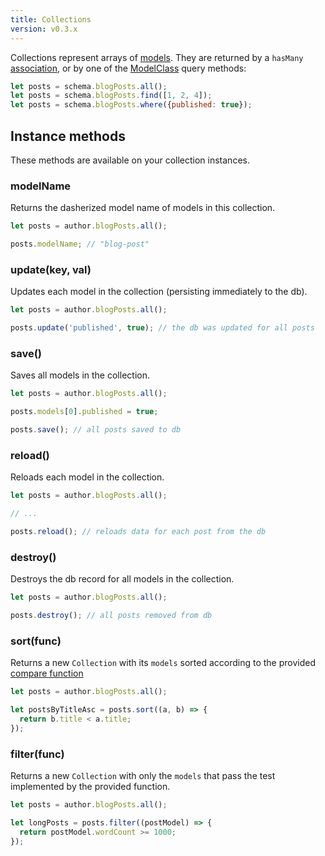 ```yaml
---
title: Collections
version: v0.3.x
---
```


Collections represent arrays of [models](../models). They are returned by a `hasMany` [association](../models/#associations), or by one of the [ModelClass](../models/#class-methods) query methods:

```js
let posts = schema.blogPosts.all();
let posts = schema.blogPosts.find([1, 2, 4]);
let posts = schema.blogPosts.where({published: true});
```

## Instance methods

These methods are available on your collection instances.

### modelName

Returns the dasherized model name of models in this collection.

```js
let posts = author.blogPosts.all();

posts.modelName; // "blog-post"
```

### update(key, val)

Updates each model in the collection (persisting immediately to the db).

```js
let posts = author.blogPosts.all();

posts.update('published', true); // the db was updated for all posts
```

### save()

Saves all models in the collection.

```js
let posts = author.blogPosts.all();

posts.models[0].published = true;

posts.save(); // all posts saved to db
```

### reload()

Reloads each model in the collection.

```js
let posts = author.blogPosts.all();

// ...

posts.reload(); // reloads data for each post from the db
```

### destroy()

Destroys the db record for all models in the collection.

```js
let posts = author.blogPosts.all();

posts.destroy(); // all posts removed from db
```

### sort(func)

Returns a new `Collection` with its `models` sorted according to the provided [compare function](https://developer.mozilla.org/en-US/docs/Web/JavaScript/Reference/Global_Objects/Array/sort#Parameters)

```js
let posts = author.blogPosts.all();

let postsByTitleAsc = posts.sort((a, b) => {
  return b.title < a.title;
});
```

### filter(func)

Returns a new `Collection` with only the `models` that pass the test implemented by the provided function.

```js
let posts = author.blogPosts.all();

let longPosts = posts.filter((postModel) => {
  return postModel.wordCount >= 1000;
});
```

